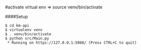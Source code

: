 #activate virtual env => source venv/bin/activate

####Setup
```
$ cd km-api
$ virtualenv venv
$ . venv/bin/activate
$ python src/Main.py
 * Running on https://127.0.0.1:5060/ (Press CTRL+C to quit)
```